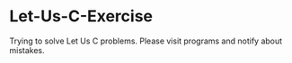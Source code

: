 # Let-Us-C-Exercise
Trying to solve Let Us C problems.
Please visit programs and notify about mistakes.

